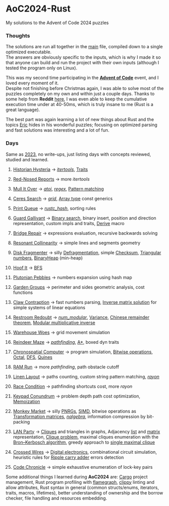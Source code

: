 # AoC2024-Rust
My solutions to the Advent of Code 2024 puzzles

### Thoughts
The solutions are run all together in the [main](src/main.rs) file,
compiled down to a single optimized executable.
<br>
The answers are obviously specific to the inputs, which is why I made it so that anyone
can build and run the project with their own inputs (although I tested the program only on Linux).

This was my second time participating in the [**Advent of Code**](https://adventofcode.com/2024)
event, and I loved every moment of it.
<br>
Despite not finishing before Christmas again, I was able to solve most of the puzzles completely on my own and within just a couple days. Thanks to some help from **Reddit** [here](https://www.reddit.com/r/adventofcode/), I was even able to keep the cumulative execution time under at 40-50ms, which is truly insane to me (Rust is a great language).

The best part was again learning a lot of new things about Rust and the topics [Eric](https://github.com/topaz) hides in his wonderful puzzles; focusing on optimized parsing and fast solutions was interesting and a lot of fun.

### Days
Same as [2023](https://github.com/massimopavoni/AoC2023-Haskell), no write-ups, just listing days with concepts reviewed, studied and learned.

1. [Historian Hysteria](src/historian_hysteria.rs) ->
   [*itertools*](https://crates.io/crates/itertools),
   [Traits](https://doc.rust-lang.org/stable/reference/items/traits.html)

2. [Red-Nosed Reports](src/red_nosed_reports.rs) ->
   more *itertools*

3. [Mull It Over](src/mull_it_over.rs) ->
   [*atoi*](https://crates.io/crates/atoi),
   [*regex*](https://crates.io/crates/regex),
   [Pattern matching](https://doc.rust-lang.org/stable/reference/patterns.html)

4. [Ceres Search](src/ceres_search.rs) ->
   [*grid*](https://crates.io/crates/grid),
   [Array type](https://doc.rust-lang.org/stable/reference/types/array.html)
   const generics

5. [Print Queue](src/print_queue.rs) ->
   [*rustc_hash*](https://crates.io/crates/rustc-hash),
   sorting rules

6. [Guard Gallivant](src/guard_gallivant.rs) ->
   [Binary search](https://en.wikipedia.org/wiki/Binary_search),
   binary insert,
   position and direction representation,
   custom impls and traits,
   [Derive](https://doc.rust-lang.org/stable/reference/attributes/derive.html) macro

7. [Bridge Repair](src/bridge_repair.rs) ->
   expressions evaluation,
   recursive backwards solving

8. [Resonant Collinearity](src/resonant_collinearity.rs) ->
   simple lines and segments geometry

9. [Disk Fragmenter](src/disk_fragmenter.rs) ->
   silly [Defragmentation](https://en.wikipedia.org/wiki/Defragmentation),
   simple [Checksum](https://en.wikipedia.org/wiki/Checksum),
   [Triangular numbers](https://en.wikipedia.org/wiki/Triangular_number),
   [BinaryHeap](https://doc.rust-lang.org/stable/std/collections/struct.BinaryHeap.html) (min-heap)

10. [Hoof It](src/hoof_it.rs) ->
    [BFS](https://en.wikipedia.org/wiki/Breadth-first_search)

11. [Plutonian Pebbles](src/plutonian_pebbles.rs) ->
    numbers expansion using hash map

12. [Garden Groups](src/garden_groups.rs) ->
    perimeter and sides geometric analysis,
    cost functions

13. [Claw Contraption](src/claw_contraption.rs) ->
    fast numbers parsing,
    [Inverse matrix solution](https://en.wikipedia.org/wiki/System_of_linear_equations#Matrix_solution) for simple systems of linear equations 

14. [Restroom Redoubt](src/restroom_redoubt.rs) ->
    [*num_modular*](https://crates.io/crates/num-modular),
    [Variance](https://en.wikipedia.org/wiki/Variance),
    [Chinese remainder theorem](https://en.wikipedia.org/wiki/Chinese_remainder_theorem),
    [Modular multiplicative inverse](https://en.wikipedia.org/wiki/Modular_multiplicative_inverse)

15. [Warehouse Woes](src/warehouse_woes.rs) ->
    grid movement simulation

16. [Reindeer Maze](src/reindeer_maze.rs) ->
    [*pathfinding*](https://crates.io/crates/pathfinding),
    [A*](https://en.wikipedia.org/wiki/A*_search_algorithm),
    boxed dyn traits

17. [Chronospatial Computer](src/chronospatial_computer.rs) ->
    program simulation,
    [Bitwise operations](https://en.wikipedia.org/wiki/Bitwise_operation),
    [Octal](https://en.wikipedia.org/wiki/Octal),
    [DFS](https://en.wikipedia.org/wiki/Depth-first_search),
    [Quines](https://en.wikipedia.org/wiki/Quine_(computing))

18. [RAM Run](src/ram_run.rs) ->
    more *pathfinding*,
    path obstacle cutoff

19. [Linen Layout](src/linen_layout.rs) ->
    paths counting,
    custom string pattern matching,
    [*rayon*](https://crates.io/crates/rayon)

20. [Race Condition](src/race_condition.rs) ->
    pathfinding shortcuts cost,
    more *rayon*

21. [Keypad Conundrum](src/keypad_conundrum.rs) ->
    problem depth path cost optimization,
    [Memoization](https://en.wikipedia.org/wiki/Memoization)

22. [Monkey Market](src/monkey_market.rs) ->
    silly [PNRGs](https://en.wikipedia.org/wiki/Pseudorandom_number_generator),
    [SIMD](https://en.wikipedia.org/wiki/Single_instruction,_multiple_data),
    bitwise operations as [Transformation matrices](https://en.wikipedia.org/wiki/Transformation_matrix),
    [*nalgebra*](https://crates.io/crates/nalgebra),
    information compression by bit-packing

23. [LAN Party](src/lan_party.rs) ->
    [Cliques](https://en.wikipedia.org/wiki/Clique_(graph_theory)) and triangles in graphs,
    Adjacency [list](https://en.wikipedia.org/wiki/Adjacency_list) and [matrix](https://en.wikipedia.org/wiki/Adjacency_matrix) representation,
    [Clique problem](https://en.wikipedia.org/wiki/Clique_problem),
    maximal cliques enumeration with the [Bron–Kerbosch algorithm](https://en.wikipedia.org/wiki/Bron%E2%80%93Kerbosch_algorithm),
    greedy approach to [single maximal clique](https://en.wikipedia.org/wiki/Clique_problem#Finding_a_single_maximal_clique)

24. [Crossed Wires](src/crossed_wires.rs) ->
    [Digital electronics](https://en.wikipedia.org/wiki/Digital_electronics),
    combinational circuit simulation,
    heuristic rules for [Ripple carry adder](https://en.wikipedia.org/wiki/Adder_(electronics)#Ripple-carry_adder) errors detection

25. [Code Chronicle](src/code_chronicle.rs) ->
    simple exhaustive enumeration of lock-key pairs

Some additional things I learned during **AoC2024** are: [Cargo](https://doc.rust-lang.org/cargo/) project management, Rust program profiling with [flamegraph](https://github.com/flamegraph-rs/flamegraph), [clippy](https://doc.rust-lang.org/clippy/) linting and allow attributes, Rust syntax in general (common structs/enums, iterators, traits, macros, lifetimes), better understanding of ownership and the borrow checker, file handling and resources embedding.
